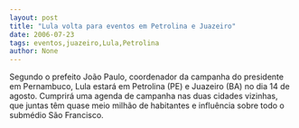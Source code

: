 ```yaml
---
layout: post
title: "Lula volta para eventos em Petrolina e Juazeiro"
date: 2006-07-23
tags: eventos,juazeiro,Lula,Petrolina
author: None
---
```


Segundo o prefeito João Paulo, coordenador da campanha do presidente em Pernambuco, Lula estará em Petrolina (PE) e Juazeiro (BA) no dia 14 de agosto. Cumprirá uma agenda de campanha nas duas cidades vizinhas, que juntas têm quase meio milhão de habitantes e influência sobre todo o submédio São Francisco. 